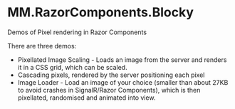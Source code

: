 # MM.RazorComponents.Blocky
Demos of Pixel rendering in Razor Components

There are three demos:
- Pixellated Image Scaling - Loads an image from the server and renders it in a CSS grid, which can be scaled.
- Cascading pixels, rendered by the server positioning each pixel 
- Image Loader - Load an image of your choice (smaller than about 27KB to avoid crashes in SignalR/Razor Components), which is then pixellated, randomised and animated into view.


